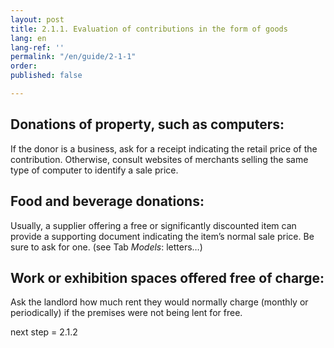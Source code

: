 ```yaml
---
layout: post
title: 2.1.1. Evaluation of contributions in the form of goods
lang: en
lang-ref: ''
permalink: "/en/guide/2-1-1"
order: 
published: false

---
```

## Donations of property, such as computers:

If the donor is a business, ask for a receipt indicating the retail price of the contribution. Otherwise, consult websites of merchants selling the same type of computer to identify a sale price.

## Food and beverage donations:

Usually, a supplier offering a free or significantly discounted item can provide a supporting document indicating the item’s normal sale price. Be sure to ask for one. (see Tab _Models_: letters…)

## Work or exhibition spaces offered free of charge:

Ask the landlord how much rent they would normally charge (monthly or periodically) if the premises were not being lent for free.

next step = 2.1.2